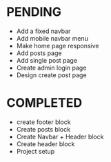 # PENDING
- Add a fixed navbar
- Add mobile navbar menu
- Make home page responsive
- Add posts page
- Add single post page
- Create admin login page
- Design create post page

# COMPLETED
- create footer block
- Create posts block
- Create Navbar + Header block
- Create header block
- Project setup